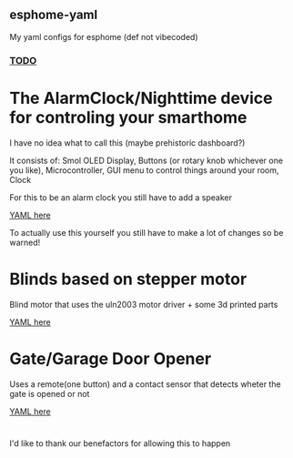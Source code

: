 ## esphome-yaml

My yaml configs for esphome (def not vibecoded)

### [TODO](https://github.com/michauMiau/esphome-yaml/blob/618bc77dc292f198d6be3c72fac39fe3588e97f5/to%20do.md)
# The AlarmClock/Nighttime device for controling your smarthome

I have no idea what to call this (maybe prehistoric dashboard?)

It consists of: Smol OLED Display, Buttons (or rotary knob whichever one you like), Microcontroller, GUI menu to control things around your room, Clock 

For this to be an alarm clock you still have to add a speaker

[YAML here](https://github.com/michauMiau/esphome-yaml/blob/ca624ee7792400c6b089adcec9874378aeb38857/OLED.yaml)

To actually use this yourself you still have to make a lot of changes so be warned!

# Blinds based on stepper motor

Blind motor that uses the uln2003 motor driver + some 3d printed parts

[YAML here](https://github.com/michauMiau/esphome-yaml/blob/3c15e16260f9a75fdfcdec9790d7b81a3392a57f/blinds.yaml)

# Gate/Garage Door Opener 
Uses a remote(one button) and a contact sensor that detects wheter the gate is opened or not

[YAML here](https://github.com/michauMiau/esphome-yaml/blob/d5dfe3b3843629f59e7c62d79e5335c259569c4e/gate.yaml)

#
I'd like to thank our benefactors for allowing this to happen
